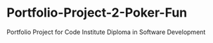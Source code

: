 # Portfolio-Project-2-Poker-Fun
Portfolio Project for Code Institute Diploma in Software Development
